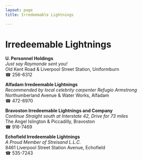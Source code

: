 ```yaml
---
layout: page 
title: Irredeemable Lightnings

---
```



# Irredeemable Lightnings


 **U. Personnel Holdings**  
_Just say Raymonde sent you!_  
Old Kent Road & Liverpool Street Station, Uniformburn  
☎ 256-6312

**Alfadam Irredeemable Lightnings**  
_Recommended by local celebrity carpenter Refugio Armstrong_  
Northumberland Avenue & Water Works, Alfadam  
☎ 472-6970

**Bravoston Irredeemable Lightnings and Company**  
_Continue Straight south at Interstate 42, Drive for 73 miles_  
The Angel Islington & Piccadilly, Bravoston  
☎ 916-7469

**Echofield Irredeemable Lightnings**  
_A Proud Member of Streisand L.L.C._  
8461 Liverpool Street Station Avenue, Echofield  
☎ 535-7243


